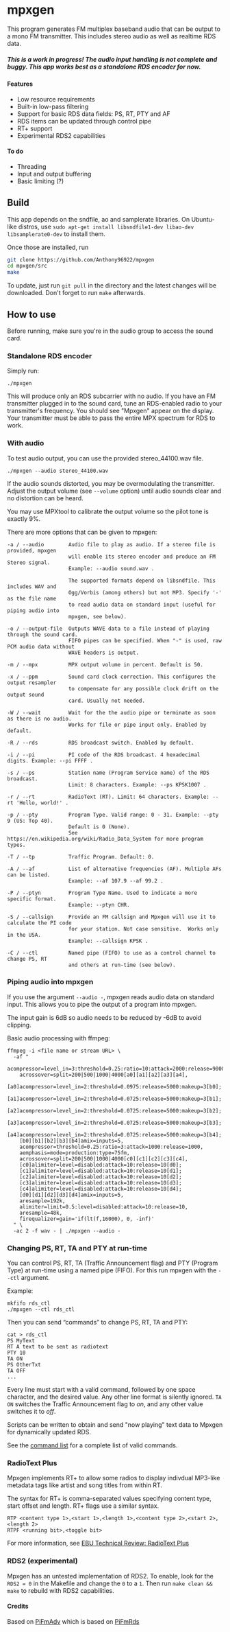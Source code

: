 # mpxgen
This program generates FM multiplex baseband audio that can be output to a mono FM transmitter. This includes stereo audio as well as realtime RDS data.

##### This is a work in progress! The audio input handling is not complete and buggy. This app works best as a standalone RDS encoder for now.

#### Features
- Low resource requirements
- Built-in low-pass filtering
- Support for basic RDS data fields: PS, RT, PTY and AF
- RDS items can be updated through control pipe
- RT+ support
- Experimental RDS2 capabilities

#### To do
- Threading
- Input and output buffering
- Basic limiting (?)

## Build
This app depends on the sndfile, ao and samplerate libraries. On Ubuntu-like distros, use `sudo apt-get install libsndfile1-dev libao-dev libsamplerate0-dev` to install them.

Once those are installed, run
```sh
git clone https://github.com/Anthony96922/mpxgen
cd mpxgen/src
make
```

To update, just run `git pull` in the directory and the latest changes will be downloaded. Don't forget to run `make` afterwards.

## How to use
Before running, make sure you're in the audio group to access the sound card.

### Standalone RDS encoder
Simply run:
```
./mpxgen
```
This will produce only an RDS subcarrier with no audio. If you have an FM transmitter plugged in to the sound card, tune an RDS-enabled radio to your transmitter's frequency. You should see "Mpxgen" appear on the display. Your transmitter must be able to pass the entire MPX spectrum for RDS to work.

### With audio
To test audio output, you can use the provided stereo_44100.wav file.
```
./mpxgen --audio stereo_44100.wav
```
If the audio sounds distorted, you may be overmodulating the transmitter. Adjust the output volume (see `--volume` option) until audio sounds clear and no distortion can be heard.

You may use MPXtool to calibrate the output volume so the pilot tone is exactly 9%.

There are more options that can be given to mpxgen:
```
-a / --audio        Audio file to play as audio. If a stereo file is provided, mpxgen
                    will enable its stereo encoder and produce an FM Stereo signal.
                    Example: --audio sound.wav .

                    The supported formats depend on libsndfile. This includes WAV and
                    Ogg/Vorbis (among others) but not MP3. Specify '-' as the file name
                    to read audio data on standard input (useful for piping audio into
                    mpxgen, see below).

-o / --output-file  Outputs WAVE data to a file instead of playing through the sound card.
                    FIFO pipes can be specified. When "-" is used, raw PCM audio data without
                    WAVE headers is output.

-m / --mpx          MPX output volume in percent. Default is 50.

-x / --ppm          Sound card clock correction. This configures the output resampler
                    to compensate for any possible clock drift on the output sound
                    card. Usually not needed.

-W / --wait         Wait for the the audio pipe or terminate as soon as there is no audio.
                    Works for file or pipe input only. Enabled by default.

-R / --rds          RDS broadcast switch. Enabled by default.

-i / --pi           PI code of the RDS broadcast. 4 hexadecimal digits. Example: --pi FFFF .

-s / --ps           Station name (Program Service name) of the RDS broadcast.
                    Limit: 8 characters. Example: --ps KPSK1007 .

-r / --rt           RadioText (RT). Limit: 64 characters. Example: --rt 'Hello, world!' .

-p / --pty          Program Type. Valid range: 0 - 31. Example: --pty 9 (US: Top 40).
                    Default is 0 (None).
                    See https://en.wikipedia.org/wiki/Radio_Data_System for more program types.

-T / --tp           Traffic Program. Default: 0.

-A / --af           List of alternative frequencies (AF). Multiple AFs can be listed.
                    Example: --af 107.9 --af 99.2 .

-P / --ptyn         Program Type Name. Used to indicate a more specific format.
                    Example: --ptyn CHR.

-S / --callsign     Provide an FM callsign and Mpxgen will use it to calculate the PI code
                    for your station. Not case sensitive.  Works only in the USA.
                    Example: --callsign KPSK .

-C / --ctl          Named pipe (FIFO) to use as a control channel to change PS, RT
                    and others at run-time (see below).
```

### Piping audio into mpxgen
If you use the argument `--audio -`, mpxgen reads audio data on standard input. This allows you to pipe the output of a program into mpxgen.

The input gain is 6dB so audio needs to be reduced by -6dB to avoid clipping.

Basic audio processing with ffmpeg:
```
ffmpeg -i <file name or stream URL> \
  -af "
    acompressor=level_in=3:threshold=0.25:ratio=10:attack=2000:release=9000,
    acrossover=split=200|500|1000|4000[a0][a1][a2][a3][a4],
    [a0]acompressor=level_in=2:threshold=0.0975:release=5000:makeup=3[b0];
    [a1]acompressor=level_in=2:threshold=0.0725:release=5000:makeup=3[b1];
    [a2]acompressor=level_in=2:threshold=0.0725:release=5000:makeup=3[b2];
    [a3]acompressor=level_in=2:threshold=0.0725:release=5000:makeup=3[b3];
    [a4]acompressor=level_in=2:threshold=0.0725:release=5000:makeup=3[b4];
    [b0][b1][b2][b3][b4]amix=inputs=5,
    acompressor=threshold=0.25:ratio=3:attack=1000:release=1000,
    aemphasis=mode=production:type=75fm,
    acrossover=split=200|500|1000|4000[c0][c1][c2][c3][c4],
    [c0]alimiter=level=disabled:attack=10:release=10[d0];
    [c1]alimiter=level=disabled:attack=10:release=10[d1];
    [c2]alimiter=level=disabled:attack=10:release=10[d2];
    [c3]alimiter=level=disabled:attack=10:release=10[d3];
    [c4]alimiter=level=disabled:attack=10:release=10[d4];
    [d0][d1][d2][d3][d4]amix=inputs=5,
    aresample=192k,
    alimiter=limit=0.5:level=disabled:attack=10:release=10,
    aresample=48k,
    firequalizer=gain='if(lt(f,16000), 0, -inf)'
  " \
  -ac 2 -f wav - | ./mpxgen --audio -
```

### Changing PS, RT, TA and PTY at run-time
You can control PS, RT, TA (Traffic Announcement flag) and PTY (Program Type) at run-time using a named pipe (FIFO). For this run mpxgen with the `--ctl` argument.

Example:
```
mkfifo rds_ctl
./mpxgen --ctl rds_ctl
```
Then you can send “commands” to change PS, RT, TA and PTY:
```
cat > rds_ctl
PS MyText
RT A text to be sent as radiotext
PTY 10
TA ON
PS OtherTxt
TA OFF
...
```
Every line must start with a valid command, followed by one space character, and the desired value. Any other line format is silently ignored. `TA ON` switches the Traffic Announcement flag to *on*, and any other value switches it to *off*.

Scripts can be written to obtain and send "now playing" text data to Mpxgen for dynamically updated RDS.

See the [command list](command_list.md) for a complete list of valid commands.

### RadioText Plus
Mpxgen implements RT+ to allow some radios to display indivdual MP3-like metadata tags like artist and song titles from within RT.

The syntax for RT+ is comma-separated values specifying content type, start offset and length. RT+ flags use a similar syntax.
```
RTP <content type 1>,<start 1>,<length 1>,<content type 2>,<start 2>,<length 2>
RTPF <running bit>,<toggle bit>
```
For more information, see [EBU Technical Review: RadioText Plus](https://tech.ebu.ch/docs/techreview/trev_307-radiotext.pdf)

### RDS2 (experimental)
Mpxgen has an untested implementation of RDS2. To enable, look for the `RDS2 = 0` in the Makefile and change the `0` to a `1`. Then run `make clean && make` to rebuild with RDS2 capabilities.

#### Credits
Based on [PiFmAdv](https://github.com/miegl/PiFmAdv) which is based on [PiFmRds](https://github.com/ChristopheJacquet/PiFmRds)
